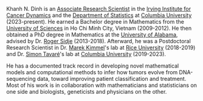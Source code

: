 Khanh N. Dinh is an [Associate Research Scientist](https://cancerdynamics.columbia.edu/khanh-ngoc-dinh-phd) in the [Irving Institute for Cancer Dynamics](https://cancerdynamics.columbia.edu) and the [Department of Statistics](https://stat.columbia.edu) at [Columbia University](https://www.columbia.edu) (2023-present).
He earned a Bachelor degree in Mathematics from the [University of Sciences](https://www.math.hcmus.edu.vn/en/) in Ho Chi Minh City, Vietnam (2009-2012). He then obtained a PhD degree in Mathematics at the [University of Alabama](https://math.ua.edu), advised by Dr. [Roger Sidje](https://math.ua.edu/people/roger-b-sidje/) (2013-2018). Afterward, he was a Postdoctoral Research Scientist in Dr. [Marek Kimmel](https://profiles.rice.edu/faculty/marek-kimmel)'s lab at [Rice University](https://www.rice.edu) (2018-2019) and Dr. [Simon Tavaré](https://tavarelab.cancerdynamics.columbia.edu)'s lab at [Columbia University](https://www.columbia.edu) (2019-2023).

He has a documented track record in developing novel mathematical models and computational methods to infer how tumors evolve from DNA-sequencing data, toward improving patient classification and treatment. Most of his work is in collaboration with mathematicians and statisticians on one side and biologists, geneticists and physicians on the other.
